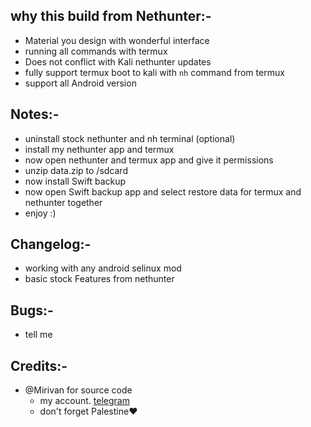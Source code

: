 ## why this build from Nethunter:-

* Material you design with wonderful interface
* running all commands with termux 
* Does not conflict with Kali nethunter updates
* fully support termux boot to kali with `nh` command from termux
* support all Android version

## Notes:-

* uninstall stock nethunter and nh terminal (optional)
* install my nethunter app and termux
* now open nethunter and termux app and give it permissions
* unzip data.zip to /sdcard
* now install Swift backup
* now open Swift backup app and select restore data for termux and nethunter together
* enjoy :)

## Changelog:-
* working with any android selinux mod
* basic stock Features from nethunter 

## Bugs:-
* tell me

## Credits:-
* @Mirivan for source code
    * my account. [telegram](https://t.me/echo_Allam)
    * don't forget Palestine❤️
    


